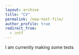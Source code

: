 ```yaml
---
layout: archive
title: "CV"
permalink: /new-test-file/
author_profile: true
redirect_from:
  - /ntf
---
```


I am currently making some tests
